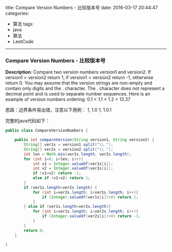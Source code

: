 




title: Compare Version Numbers - 比较版本号
date: 2016-03-17 20:44:47
categories: 
- 算法
tags: 
- java
- 算法
- LeetCode
<!--updated: 2016-03-17 21:40:47-->
---

### Compare Version Numbers - 比较版本号
**Description**: Compare two version numbers version1 and version2.
 If version1 > version2 return 1, if version1 < version2 return -1, otherwise return 0.
 You may assume that the version strings are non-empty and contain only digits and the . character.
 The . character does not represent a decimal point and is used to separate number sequences.
 Here is an example of version numbers ordering:
 0.1 < 1.1 < 1.2 < 13.37
 
思路：边界条件易出错，注意以下用例：
1, 1.0
1, 1.0.1

完整的java代码如下：

```java
public class CompareVersionNumbers {

    public int compareVersion(String version1, String version2) {
        String[] ver1s = version1.split("\\.");
        String[] ver2s = version2.split("\\.");
        int len = Math.min(ver1s.length, ver2s.length);
        for (int i=0; i<len; i++){
            int v1 = Integer.valueOf(ver1s[i]);
            int v2 = Integer.valueOf(ver2s[i]);
            if (v1<v2) return -1;
            else if (v1>v2) return 1;
        }
        if (ver1s.length>ver2s.length) {
            for (int i=ver2s.length; i<ver1s.length; i++){
                if (Integer.valueOf(ver1s[i])>0) return 1;
            }
        } else if (ver1s.length<ver2s.length){
            for (int i=ver1s.length; i<ver2s.length; i++){
                if (Integer.valueOf(ver2s[i])>0) return -1;
            }
        }
        return 0;
    }

}
```

